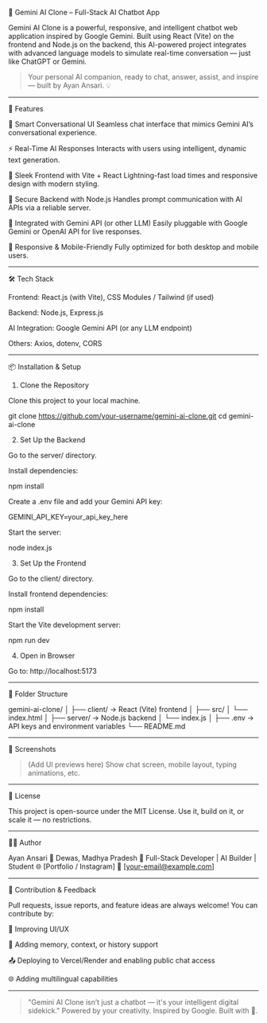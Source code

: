🤖 Gemini AI Clone – Full-Stack AI Chatbot App

Gemini AI Clone is a powerful, responsive, and intelligent chatbot web application inspired by Google Gemini. Built using React (Vite) on the frontend and Node.js on the backend, this AI-powered project integrates with advanced language models to simulate real-time conversation — just like ChatGPT or Gemini.

> Your personal AI companion, ready to chat, answer, assist, and inspire — built by Ayan Ansari. 💡




---

🚀 Features

💬 Smart Conversational UI
Seamless chat interface that mimics Gemini AI’s conversational experience.

⚡ Real-Time AI Responses
Interacts with users using intelligent, dynamic text generation.

🎨 Sleek Frontend with Vite + React
Lightning-fast load times and responsive design with modern styling.

🔐 Secure Backend with Node.js
Handles prompt communication with AI APIs via a reliable server.

🧠 Integrated with Gemini API (or other LLM)
Easily pluggable with Google Gemini or OpenAI API for live responses.

📱 Responsive & Mobile-Friendly
Fully optimized for both desktop and mobile users.



---

🛠️ Tech Stack

Frontend: React.js (with Vite), CSS Modules / Tailwind (if used)

Backend: Node.js, Express.js

AI Integration: Google Gemini API (or any LLM endpoint)

Others: Axios, dotenv, CORS



---

📦 Installation & Setup

1. Clone the Repository

Clone this project to your local machine.

git clone https://github.com/your-username/gemini-ai-clone.git
cd gemini-ai-clone

2. Set Up the Backend

Go to the server/ directory.

Install dependencies:

npm install

Create a .env file and add your Gemini API key:

GEMINI_API_KEY=your_api_key_here

Start the server:

node index.js


3. Set Up the Frontend

Go to the client/ directory.

Install frontend dependencies:

npm install

Start the Vite development server:

npm run dev


4. Open in Browser

Go to: http://localhost:5173


---

📁 Folder Structure

gemini-ai-clone/
│
├── client/              → React (Vite) frontend
│   ├── src/
│   └── index.html
│
├── server/              → Node.js backend
│   └── index.js
│
├── .env                 → API keys and environment variables
└── README.md


---

📸 Screenshots

> (Add UI previews here)
Show chat screen, mobile layout, typing animations, etc.




---

📃 License

This project is open-source under the MIT License.
Use it, build on it, or scale it — no restrictions.


---

👨‍💻 Author

Ayan Ansari
📍 Dewas, Madhya Pradesh
💼 Full-Stack Developer | AI Builder | Student
🌐 [Portfolio / Instagram]
📧 [your-email@example.com]


---

🌟 Contribution & Feedback

Pull requests, issue reports, and feature ideas are always welcome!
You can contribute by:

🔧 Improving UI/UX

🧠 Adding memory, context, or history support

📤 Deploying to Vercel/Render and enabling public chat access

🌐 Adding multilingual capabilities



---

> "Gemini AI Clone isn’t just a chatbot — it's your intelligent digital sidekick."
Powered by your creativity. Inspired by Google. Built with 💙.